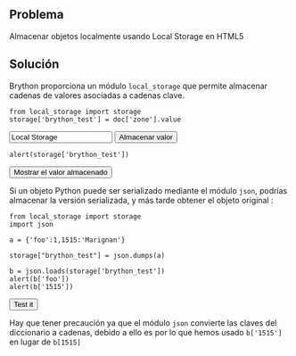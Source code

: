 Problema
--------

Almacenar objetos localmente usando Local Storage en HTML5


Solución
--------

Brython proporciona un módulo `local_storage` que permite almacenar cadenas de valores asociadas a cadenas clave.


    from local_storage import storage
    storage['brython_test'] = doc['zone'].value
    
<input id="zone" value="Local Storage">
<button onclick="show_locstor(0)">Almacenar valor</button>

    alert(storage['brython_test'])

<button onclick="mostrar_locstor(1)">Mostrar el valor almacenado</button>


<script type="text/python3">
def mostrar_locstor(num):
    src = doc.get(selector="pre.marked")[num].text
    exec(src)
</script>

Si un objeto Python puede ser serializado mediante el módulo `json`, podrías almacenar la versión serializada, y más tarde obtener el objeto original :

    from local_storage import storage
    import json
    
    a = {'foo':1,1515:'Marignan'}
    
    storage["brython_test"] = json.dumps(a)
    
    b = json.loads(storage['brython_test'])
    alert(b['foo'])
    alert(b['1515'])

<button onclick="mostrar_locstor(2)">Test it</button>

Hay que tener precaución ya que el módulo `json` convierte las claves del diccionario a cadenas, debido a ello es por lo que hemos usado `b['1515']` en lugar de `b[1515]`
